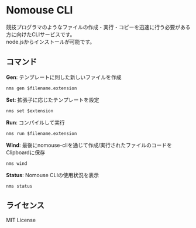 # Nomouse CLI
競技プログラマのようなファイルの作成・実行・コピーを迅速に行う必要がある方に向けたCLIサービスです。<br>
node.jsからインストールが可能です。

## コマンド
**Gen**: テンプレートに則した新しいファイルを作成
~~~
nms gen $filename.extension
~~~
**Set**: 拡張子に応じたテンプレートを設定
~~~
nms set $extension
~~~
**Run**: コンパイルして実行
~~~
nms run $filename.extension
~~~
**Wind**: 最後にnomouse-cliを通じて作成/実行されたファイルのコードをClipboardに保存
~~~
nms wind
~~~
**Status**: Nomouse CLIの使用状況を表示
~~~
nms status
~~~


## ライセンス
MIT License